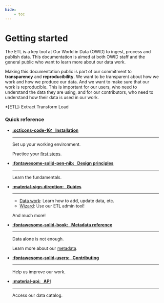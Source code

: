 ```yaml
---
hide:
    - toc
---
```


# Getting started

The ETL is a key tool at Our World in Data (OWID) to ingest, process and publish data. This documentation is aimed at both OWID staff and the general public who want to learn more about our data work.

Making this documentation public is part of our commitment to **transparency** and **reproducibility**. We want to be transparent about how we work and how we produce our data. And we want to make sure that our work is reproducible. This is important for our users, who need to understand the data they are using, and for our contributors, who need to understand how their data is used in our work.


*[ETL]: Extract Transform Load


### Quick reference
<div class="grid cards" markdown>

-   __[:octicons-code-16: &nbsp; Installation](working-environment.md)__

    ---

    Set up your working environment.

    Practice your [first steps](building-datasets.md).

-   __[:fontawesome-solid-pen-nib: &nbsp; Design principles](../architecture/)__

    ---

    Learn the fundamentals.

-   __[:material-sign-direction: &nbsp; Guides](../guides/index.md)__

    ---
    - [Data work](../guides/data-work): Learn how to add, update data, etc.
    - [Wizard](../guides/wizard.md): Use our ETL admin tool!

    And much more!

-   __[:fontawesome-solid-book: &nbsp; Metadata reference](../architecture/metadata/reference/)__

    ---

    Data alone is not enough.

    Learn more about our [metadata](../architecture/metadata/index.md).

-   __[:fontawesome-solid-users: &nbsp; Contributing](../contributing.md)__

    ---

    Help us improve our work.

-   __[:material-api: &nbsp; API](../api/index.md)__

    ---

    Access our data catalog.

</div>
